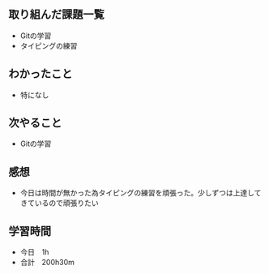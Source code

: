 ## 取り組んだ課題一覧
- Gitの学習
- タイピングの練習
## わかったこと
- 特になし
## 次やること
-  Gitの学習
## 感想
- 今日は時間が無かった為タイピングの練習を頑張った。少しずつは上達してきているので頑張りたい
## 学習時間
- 今日　1h
- 合計　200h30m
